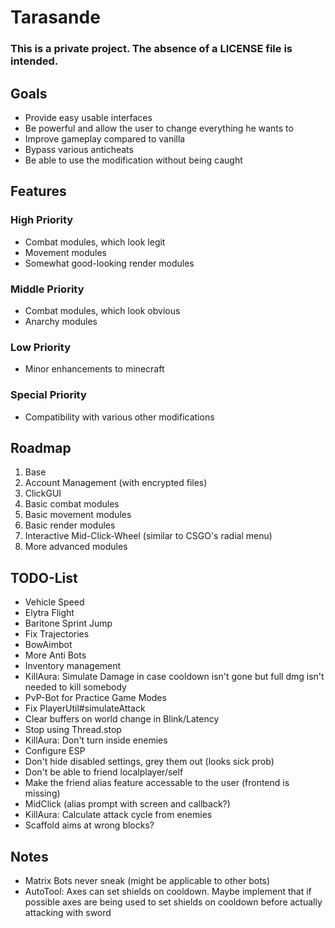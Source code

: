 # Tarasande
### This is a private project. The absence of a LICENSE file is intended.

## Goals
- Provide easy usable interfaces
- Be powerful and allow the user to change everything he wants to
- Improve gameplay compared to vanilla
- Bypass various anticheats
- Be able to use the modification without being caught

## Features
### High Priority
- Combat modules, which look legit
- Movement modules
- Somewhat good-looking render modules
### Middle Priority
- Combat modules, which look obvious
- Anarchy modules
### Low Priority
- Minor enhancements to minecraft
### Special Priority
- Compatibility with various other modifications

## Roadmap
1. Base
2. Account Management (with encrypted files)
3. ClickGUI
4. Basic combat modules
5. Basic movement modules
6. Basic render modules
7. Interactive Mid-Click-Wheel (similar to CSGO's radial menu)
8. More advanced modules

## TODO-List
- Vehicle Speed
- Elytra Flight
- Baritone Sprint Jump
- Fix Trajectories
- BowAimbot
- More Anti Bots
- Inventory management
- KillAura: Simulate Damage in case cooldown isn't gone but full dmg isn't needed to kill somebody
- PvP-Bot for Practice Game Modes
- Fix PlayerUtil#simulateAttack
- Clear buffers on world change in Blink/Latency
- Stop using Thread.stop
- KillAura: Don't turn inside enemies
- Configure ESP
- Don't hide disabled settings, grey them out (looks sick prob)
- Don't be able to friend localplayer/self
- Make the friend alias feature accessable to the user (frontend is missing)
- MidClick (alias prompt with screen and callback?)
- KillAura: Calculate attack cycle from enemies
- Scaffold aims at wrong blocks?

## Notes
- Matrix Bots never sneak (might be applicable to other bots)
- AutoTool: Axes can set shields on cooldown. Maybe implement that if possible axes are being used to set shields on cooldown before actually attacking with sword
